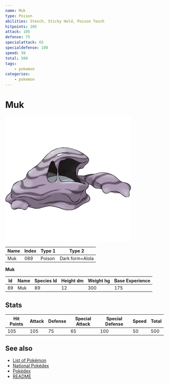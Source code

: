 ```yaml
---
name: Muk
type: Poison
abilities: Stench, Sticky Hold, Poison Touch
hitpoints: 105
attack: 105
defense: 75
specialattack: 65
specialdefense: 100
speed: 50
total: 500
tags:
    - pokemon
categories:
    - pokemon
---
```


# Muk


![Muk](images/089.png)

| **Name** | **Index** | **Type 1** | **Type 2** |
|----|----|----|----|
| Muk | 089 | Poison | Dark form=Alola  |

**Muk** 




| **Id** | **Name** | **Species Id** | **Height dm** | **Weight hg** | **Base Experience** |
|--------|----------|----------------|------------|------------|---------------------|
| 89 | Muk | 89 | 12 | 300 | 175 |



## Stats

| **Hit Points** | **Attack** | **Defense** | **Special Attack** | **Special Defense** | **Speed** | **Total** |
|----------------|------------|-------------|--------------------|---------------------|-----------|-----------|
| 105 | 105 | 75 | 65 | 100 | 50 | 500 |

## See also

- [List of Pokémon](../pokemon.md)
- [National Pokédex](../national_pokedex.md)
- [Pokédex](../pokedex.md)
- [README](../README.md)
